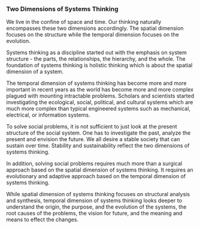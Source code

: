 ### Two Dimensions of Systems Thinking

We live in the confine of  space and time. Our thinking naturally encompasses these two dimensions accordingly. 
The spatial dimension focuses on the structure while the temporal dimension focuses on the evolution.

Systems thinking as a discipline started out with the emphasis on system structure - the parts, the relationships, the hierarchy, and the whole. 
The foundation of systems thinking is holistic thinking which is about the spatial dimension of a system.

The temporal dimension of systems thinking has become more and more important in recent years as the world has become more and more complex 
plagued with mounting intractable problems. Scholars and scientists started investigating the ecological, social, political, and cultural 
systems which are much more complex than typical engineered systems such as mechanical, electrical, or information systems.

To solve social problems, it is not sufficient to just look at the present structure of the social system. 
One has to investigate the past, analyze the present and envision the future. We all desire a stable society that can sustain over time. 
Stability and sustainability reflect the two dimensions of systems thinking.

In addition, solving social problems requires much more than a surgical approach based on the spatial dimension of systems thinking. 
It requires an evolutionary and adaptive approach based on the temporal dimension of systems thinking.

While spatial dimension of systems thinking focuses on structural analysis and synthesis, 
temporal dimension of systems thinking looks deeper to understand the origin, the purpose, 
and the evolution of the systems, the root causes of the problems, the vision for future, and the meaning and means to effect the changes.
